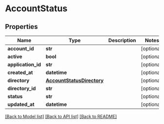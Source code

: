 # AccountStatus

## Properties
Name | Type | Description | Notes
------------ | ------------- | ------------- | -------------
**account_id** | **str** |  | [optional] 
**active** | **bool** |  | [optional] 
**application_id** | **str** |  | [optional] 
**created_at** | **datetime** |  | [optional] 
**directory** | [**AccountStatusDirectory**](AccountStatusDirectory.md) |  | [optional] 
**directory_id** | **str** |  | [optional] 
**status** | **str** |  | [optional] 
**updated_at** | **datetime** |  | [optional] 

[[Back to Model list]](../README.md#documentation-for-models) [[Back to API list]](../README.md#documentation-for-api-endpoints) [[Back to README]](../README.md)

